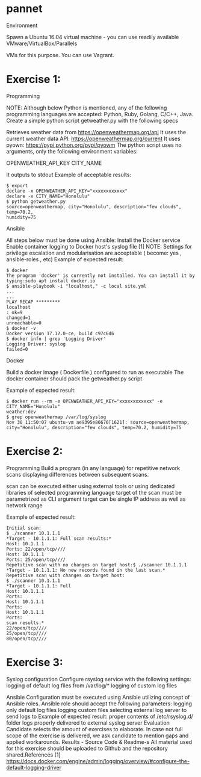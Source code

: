 # pannet

Environment

Spawn a Ubuntu 16.04 virtual machine - you can use readily available VMware/VirtualBox/Parallels

VMs for this purpose. You can use Vagrant.

# Exercise 1:

Programming

NOTE: Although below Python is mentioned, any of the following programming languages are
accepted: Python, Ruby, Golang, C/C++, Java.
Create a simple python script getweather.py with the following specs

 Retrieves weather data from https://openweathermap.org/api
 It uses the current weather data API: https://openweathermap.org/current
 It uses pyown: https://pypi.python.org/pypi/pyowm
 The python script uses no arguments, only the following environment variables:

 OPENWEATHER_API_KEY
 CITY_NAME

It outputs to stdout
Example of acceptable results:
```
$ export
declare -x OPENWEATHER_API_KEY="xxxxxxxxxxxx"
declare -x CITY_NAME="Honolulu"
$ python getweather.py
source=openweathermap, city="Honolulu", description="few clouds", temp=70.2,
humidity=75
```
Ansible

All steps below must be done using Ansible:
 Install the Docker service
 Enable container logging to Docker host's syslog file [1]
NOTE: Settings for privilege escalation and modularisation are acceptable ( become: yes ,
ansible-roles , etc)
Example of expected result:
```
$ docker
The program 'docker' is currently not installed. You can install it by typing:sudo apt install docker.io
$ ansible-playbook -i "localhost," -c local site.yml
...
...
PLAY RECAP *********
localhost
: ok=9
changed=1
unreachable=0
$ docker -v
Docker version 17.12.0-ce, build c97c6d6
$ docker info | grep 'Logging Driver'
Logging Driver: syslog
failed=0
```
Docker

 Build a docker image ( Dockerfile ) configured to run as executable
 The docker container should pack the getweather.py script

Example of expected result:
```
$ docker run --rm -e OPENWEATHER_API_KEY="xxxxxxxxxxxx" -e CITY_NAME="Honolulu"
weather:dev
$ grep openweathermap /var/log/syslog
Nov 30 11:50:07 ubuntu-vm ae9395e86676[1621]: source=openweathermap,
city="Honolulu", description="few clouds", temp=70.2, humidity=75
```

# Exercise 2:

Programming
Build a program (in any language) for repetitive network scans displaying differences between
subsequent scans.

 scan can be executed either using external tools or using dedicated libraries of selected
programming language
 target of the scan must be parametrized as CLI argument
 target can be single IP address as well as network range

Example of expected result:
```
Initial scan:
$ ./scanner 10.1.1.1
*Target - 10.1.1.1: Full scan results:*
Host: 10.1.1.1
Ports: 22/open/tcp////
Host: 10.1.1.1
Ports: 25/open/tcp////
Repetitive scan with no changes on target host:$ ./scanner 10.1.1.1
*Target - 10.1.1.1: No new records found in the last scan.*
Repetitive scan with changes on target host:
$ ./scanner 10.1.1.1
*Target - 10.1.1.1: Full
Host: 10.1.1.1
Ports:
Host: 10.1.1.1
Ports:
Host: 10.1.1.1
Ports:
scan results:*
22/open/tcp////
25/open/tcp////
80/open/tcp////
```
# Exercise 3:

Syslog configuration
Configure rsyslog service with the following settings:
 logging of default log files from /var/log/*
 logging of custom log files

Ansible
Configuration must be executed using Ansible utilizing concept of Ansible roles. Ansible role should
accept the following parameters:
 logging only default log files
 logging custom files
 selecting external log server to send logs to
Example of expected result:
 proper contents of /etc/rsyslog.d/ folder
 logs properly delivered to external syslog server
Evaluation
Candidate selects the amount of exercises to elaborate. In case not full scope of the exercise is
delivered, we ask candidate to mention gaps and applied workarounds.
Results - Source Code & Readme-s
All material used for this exercise should be uploaded to Github and the repository shared.References
[1] https://docs.docker.com/engine/admin/logging/overview/#configure-the-default-logging-driver

